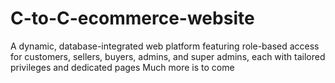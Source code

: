 # C-to-C-ecommerce-website
A dynamic, database-integrated web platform featuring role-based access for customers, sellers, buyers, admins, and super admins, each with tailored privileges and dedicated pages
Much more is to come
